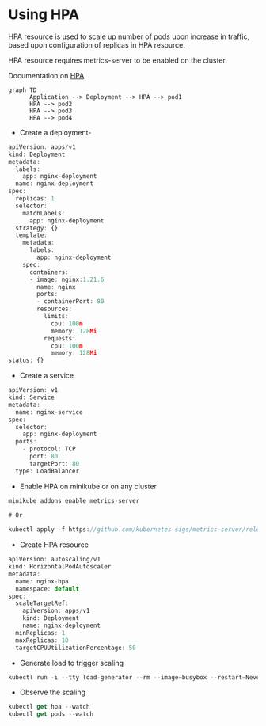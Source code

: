 # Using HPA

HPA resource is used to scale up number of pods upon increase in traffic, based upon configuration of replicas in HPA resource.

HPA resource requires metrics-server to be enabled on the cluster.

Documentation on [HPA](https://kubernetes.io/docs/tasks/run-application/horizontal-pod-autoscale-walkthrough/) 

```mermaid
graph TD
	  Application --> Deployment --> HPA --> pod1
	  HPA --> pod2
	  HPA --> pod3
	  HPA --> pod4
```

- Create a deployment-

```jsx
apiVersion: apps/v1
kind: Deployment
metadata:
  labels:
    app: nginx-deployment
  name: nginx-deployment
spec:
  replicas: 1
  selector:
    matchLabels:
      app: nginx-deployment
  strategy: {}
  template:
    metadata:
      labels:
        app: nginx-deployment
    spec:
      containers:
      - image: nginx:1.21.6
        name: nginx
        ports:
        - containerPort: 80
        resources:
          limits:
            cpu: 100m
            memory: 128Mi
          requests:
            cpu: 100m
            memory: 128Mi
status: {}

```

- Create a service

```jsx
apiVersion: v1
kind: Service
metadata:
  name: nginx-service
spec:
  selector:
    app: nginx-deployment
  ports:
    - protocol: TCP
      port: 80
      targetPort: 80
  type: LoadBalancer
```

- Enable HPA on minikube or on any cluster

```jsx
minikube addons enable metrics-server
 
# Or

kubectl apply -f https://github.com/kubernetes-sigs/metrics-server/releases/latest/download/components.yaml
```

- Create HPA resource

```jsx
apiVersion: autoscaling/v1
kind: HorizontalPodAutoscaler
metadata:
  name: nginx-hpa
  namespace: default
spec:
  scaleTargetRef:
    apiVersion: apps/v1
    kind: Deployment
    name: nginx-deployment
  minReplicas: 1
  maxReplicas: 10
  targetCPUUtilizationPercentage: 50
```

- Generate load to trigger scaling

```jsx
kubectl run -i --tty load-generator --rm --image=busybox --restart=Never -- sh -c "while sleep 0.01; do wget -q -O- http://nginx-service.default.svc.cluster.local; done"
```

- Observe the scaling

```jsx
kubectl get hpa --watch
kubectl get pods --watch
```